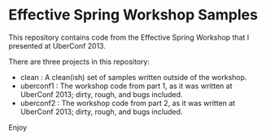 Effective Spring Workshop Samples
=================================
This repository contains code from the Effective Spring Workshop that I presented at UberConf 2013.

There are three projects in this repository:

 - clean : A clean(ish) set of samples written outside of the workshop.
 - uberconf1 : The workshop code from part 1, as it was written at UberConf 2013; dirty, rough, and bugs included.
 - uberconf2 : The workshop code from part 2, as it was written at UberConf 2013; dirty, rough, and bugs included.

 Enjoy
